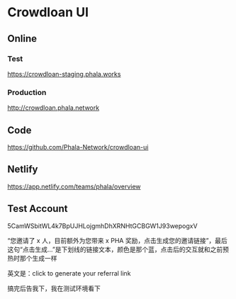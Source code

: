 # Crowdloan UI

## Online

### Test

https://crowdloan-staging.phala.works

### Production

http://crowdloan.phala.network

## Code

https://github.com/Phala-Network/crowdloan-ui

## Netlify

https://app.netlify.com/teams/phala/overview

## Test Account

5CamWSbitWL4k7BpUJHLojgmhDhXRNHtGCBGW1J93wepogxV

“您邀请了 x 人，目前额外为您带来 x PHA 奖励，点击生成您的邀请链接”，最后这句“点击生成…”是下划线的链接文本，颜色是那个蓝，点击后的交互就和之前预热时那个生成一样

英文是：click to generate your referral link

搞完后告我下，我在测试环境看下
